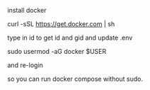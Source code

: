 install docker

curl -sSL https://get.docker.com | sh

type in id to get id and gid and update .env



sudo usermod -aG docker $USER

and re-login

so you can run docker compose without sudo.
